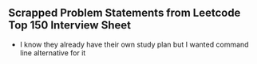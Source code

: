 ## Scrapped Problem Statements from Leetcode Top 150 Interview Sheet

- I know they already have their own study plan but I wanted command line alternative for it
